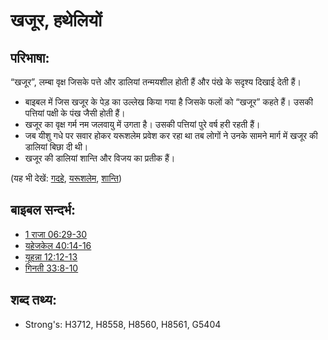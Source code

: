 # खजूर, हथेलियों #

## परिभाषा: ##

“खजूर”, लम्बा वृक्ष जिसके पत्ते और डालियां तन्मयशील होती हैं और पंखे के सदृश्य दिखाई देती हैं।

* बाइबल में जिस खजूर के पेड़ का उल्लेख किया गया है जिसके फलों को “खजूर” कहते हैं। उसकी पत्तियां पक्षी के पंख जैसी होती हैं।
* खजूर का वृक्ष गर्म नम जलवायु में उगता है। उसकी पत्तियां पुरे वर्ष हरी रहती हैं।
* जब यीशु गधे पर सवार होकर यरूशलेम प्रवेश कर रहा था तब लोगों ने उनके सामने मार्ग में खजूर की डालियां बिछा दी थी।
* खजूर की डालियां शान्ति और विजय का प्रतीक हैं।

(यह भी देखें: [गदहे](../other/donkey.md), [यरूशलेम](../names/jerusalem.md), [शान्ति](../other/peace.md)) 

## बाइबल सन्दर्भ: ##

* [1 राजा 06:29-30](rc://hi/tn/help/1ki/06/29)
* [यहेजकेल 40:14-16](rc://hi/tn/help/ezk/40/14)
* [यूहन्ना 12:12-13](rc://hi/tn/help/jhn/12/12)
* [गिनती 33:8-10](rc://hi/tn/help/num/33/08)

## शब्द तथ्य: ##

* Strong's: H3712, H8558, H8560, H8561, G5404
